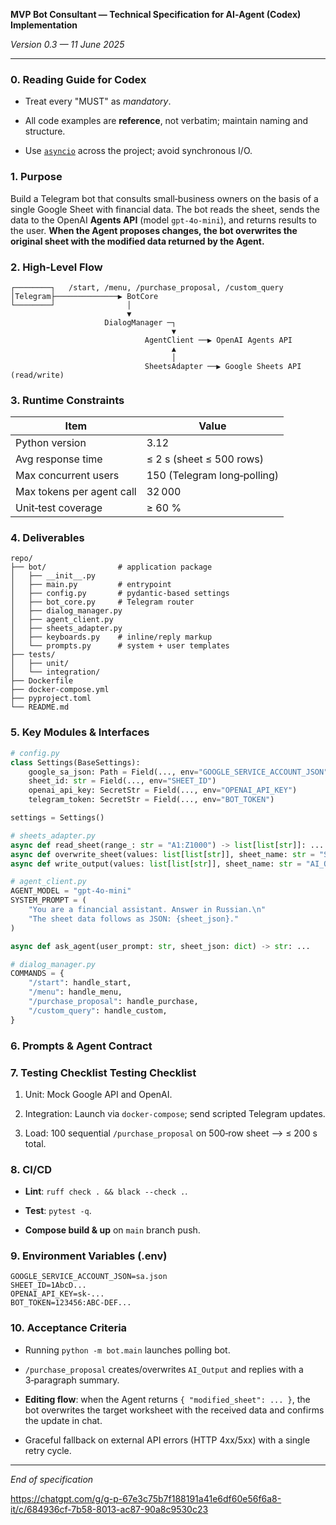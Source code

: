 **MVP Bot Consultant — Technical Specification for AI‑Agent (Codex) Implementation**

_Version 0.3 — 11 June 2025_

---

### 0. Reading Guide for Codex

- Treat every "MUST" as _mandatory_.
    
- All code examples are **reference**, not verbatim; maintain naming and structure.
    
- Use [`asyncio`](https://docs.python.org/3/library/asyncio.html) across the project; avoid synchronous I/O.
    

### 1. Purpose

Build a Telegram bot that consults small‑business owners on the basis of a single Google Sheet with financial data. The bot reads the sheet, sends the data to the OpenAI **Agents API** (model `gpt‑4o-mini`), and returns results to the user. **When the Agent proposes changes, the bot overwrites the original sheet with the modified data returned by the Agent.**

### 2. High‑Level Flow

```
┌────────┐   /start, /menu, /purchase_proposal, /custom_query
│Telegram├──────────────▶ BotCore
└────────┘                │
                          ▼
                     DialogManager ─┐
                                    ▼
                              AgentClient ──▶ OpenAI Agents API
                                    ▲
                                    │
                              SheetsAdapter ──▶ Google Sheets API (read/write)
```

### 3. Runtime Constraints

|Item|Value|
|---|---|
|Python version|3.12|
|Avg response time|≤ 2 s (sheet ≤ 500 rows)|
|Max concurrent users|150 (Telegram long‑polling)|
|Max tokens per agent call|32 000|
|Unit‑test coverage|≥ 60 %|

### 4. Deliverables

```
repo/
├── bot/                # application package
│   ├── __init__.py
│   ├── main.py         # entrypoint
│   ├── config.py       # pydantic‑based settings
│   ├── bot_core.py     # Telegram router
│   ├── dialog_manager.py
│   ├── agent_client.py
│   ├── sheets_adapter.py
│   ├── keyboards.py    # inline/reply markup
│   └── prompts.py      # system + user templates
├── tests/
│   ├── unit/
│   └── integration/
├── Dockerfile
├── docker‑compose.yml
├── pyproject.toml
└── README.md
```

### 5. Key Modules & Interfaces

```python
# config.py
class Settings(BaseSettings):
    google_sa_json: Path = Field(..., env="GOOGLE_SERVICE_ACCOUNT_JSON")
    sheet_id: str = Field(..., env="SHEET_ID")
    openai_api_key: SecretStr = Field(..., env="OPENAI_API_KEY")
    telegram_token: SecretStr = Field(..., env="BOT_TOKEN")

settings = Settings()
```

```python
# sheets_adapter.py
async def read_sheet(range_: str = "A1:Z1000") -> list[list[str]]: ...
async def overwrite_sheet(values: list[list[str]], sheet_name: str = "Sheet1") -> None: ...
async def write_output(values: list[list[str]], sheet_name: str = "AI_Output") -> None: ...
```

```python
# agent_client.py
AGENT_MODEL = "gpt-4o-mini"
SYSTEM_PROMPT = (
    "You are a financial assistant. Answer in Russian.\n"
    "The sheet data follows as JSON: {sheet_json}."
)

async def ask_agent(user_prompt: str, sheet_json: dict) -> str: ...
```

```python
# dialog_manager.py
COMMANDS = {
    "/start": handle_start,
    "/menu": handle_menu,
    "/purchase_proposal": handle_purchase,
    "/custom_query": handle_custom,
}
```

### 6. Prompts & Agent Contract

### 7. Testing Checklist Testing Checklist

1. Unit: Mock Google API and OpenAI.
    
2. Integration: Launch via `docker-compose`; send scripted Telegram updates.
    
3. Load: 100 sequential `/purchase_proposal` on 500‑row sheet ⟶ ≤ 200 s total.
    

### 8. CI/CD

- **Lint**: `ruff check . && black --check .`.
    
- **Test**: `pytest -q`.
    
- **Compose build & up** on `main` branch push.
    

### 9. Environment Variables (.env)

```
GOOGLE_SERVICE_ACCOUNT_JSON=sa.json
SHEET_ID=1AbcD...
OPENAI_API_KEY=sk‑...
BOT_TOKEN=123456:ABC‑DEF...
```

### 10. Acceptance Criteria

- Running `python -m bot.main` launches polling bot.
    
- `/purchase_proposal` creates/overwrites `AI_Output` and replies with a 3‑paragraph summary.
    
- **Editing flow**: when the Agent returns `{ "modified_sheet": ... }`, the bot overwrites the target worksheet with the received data and confirms the update in chat.
    
- Graceful fallback on external API errors (HTTP 4xx/5xx) with a single retry cycle.
    

---

_End of specification_

https://chatgpt.com/g/g-p-67e3c75b7f188191a41e6df60e56f6a8-it/c/684936cf-7b58-8013-ac87-90a8c9530c23